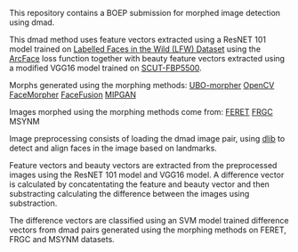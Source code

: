 This repository contains a BOEP submission for morphed image detection using dmad.

This dmad method uses feature vectors extracted using a ResNET 101 model trained on [Labelled Faces in the Wild (LFW) Dataset](https://www.kaggle.com/datasets/jessicali9530/lfw-dataset) using the [ArcFace](https://insightface.ai/arcface) loss function together with beauty feature vectors extracted using a modified VGG16 model trained on [SCUT-FBP5500](https://github.com/HCIILAB/SCUT-FBP5500-Database-Release).

Morphs generated using the morphing methods: 
[UBO-morpher](http://biolab.csr.unibo.it/research.asp?organize=Activities&select=&selObj=220&pathSubj=333%7C%7C22%7C%7C220&Req=&)
[OpenCV](https://learnopencv.com/face-morph-using-opencv-cpp-python/)
[FaceMorpher](https://github.com/yaopang/FaceMorpher/tree/master/facemorpher)
[FaceFusion](http://www.wearemoment.com/FaceFusion)
[MIPGAN](https://arxiv.org/abs/2009.01729)

Images morphed using the morphing methods come from:
[FERET](https://www.nist.gov/itl/products-and-services/color-feret-database)
[FRGC](https://paperswithcode.com/dataset/frgc)
MSYNM


Image preprocessing consists of loading the dmad image pair, using [dlib](https://pyimagesearch.com/2017/04/03/facial-landmarks-dlib-opencv-python/) to detect and align faces in the image based on landmarks.

Feature vectors and beauty vectors are extracted from the preprocessed images using the ResNET 101 model and VGG16 model. A difference vector is calculated by concatentating the feature and beauty vector and then substracting calculating the difference between the images using substraction.

The difference vectors are classified using an SVM model trained difference vectors from dmad pairs generated using the morphing methods on FERET, FRGC and MSYNM datasets.

